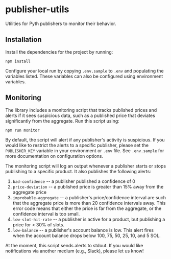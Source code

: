 # publisher-utils

Utilities for Pyth publishers to monitor their behavior. 

## Installation

Install the dependencies for the project by running:

```
npm install
```

Configure your local run by copying `.env.sample` to `.env` and populating the variables listed.
These variables can also be configured using environment variables.

## Monitoring

The library includes a monitoring script that tracks published prices and alerts if it sees suspicious data, such as a published price that deviates significantly from the aggregate. 
Run this script using:


```
npm run monitor 
```

By default, the script will alert if any publisher's activity is suspicious. If you would like to restrict the alerts 
to a specific publisher, please set the `PUBLISHER_KEY` variable in your environment or `.env` file.
See `.env.sample` for more documentation on configuration options.

The monitoring script will log an output whenever a publisher starts or stops publishing to a specific product.
It also publishes the following alerts:

1. `bad-confidence` -- a publisher published a confidence of 0
2. `price-deviation` -- a published price is greater than 15% away from the aggregate price
3. `improbable-aggregate` -- a publisher's price/confidence interval are such that the aggregate price is more than 20 confidence intervals away. This
   error code means that either the price is far from the aggregate, or the confidence interval is too small.
4. `low-slot-hit-rate` -- a publisher is active for a product, but publishing a price for < 30% of slots.
5. `low-balance` -- a publisher's account balance is low. This alert fires when the account balance drops below 
                    100, 75, 50, 25, 10, and 5 SOL.

At the moment, this script sends alerts to stdout.
If you would like notifications via another medium (e.g., Slack), please let us know!